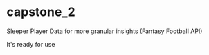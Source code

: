 # capstone_2
Sleeper Player Data for more granular insights (Fantasy Football API)

It's ready for use
